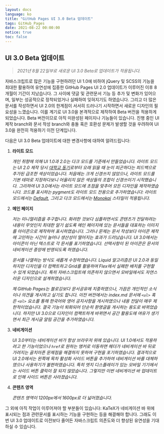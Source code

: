 ```yaml
---
layout: docs
language: ko
title: "GitHub Pages UI 3.0 Beta 업데이트"
tags: GitHub_Pages
date: 2021-08-22 00:00:00
notice: true
toc: false
---
```

## UI 3.0 Beta 업데이트
> *2021년 8월 22일부로 새로운 UI 3.0 Beta로 업데이트가 적용됩니다.*

자바스크립트로 많은 기능을 구현하려던 UI 1.0에 비하여 jQuery 및 SCSS의 기능을 최대한 활용하여 유연성에 집중한 GitHub Pages UI 2.0 업데이트가 이루어진 이후 8개월이 기간이 지났습니다. 그 사이에 댓글 및 관련문서 기능 등 추가 및 변화가 있어으며, 일부는 성공적으로 정착되었거나 실패하여 잊혀지기도 하였습니다. 그리고 더 많은 문서를 작성하면서 UI 2.0의 한계점이 서서히 드러나기 시작하면서 새로운 디자인의 필요성을 느꼈습니다. 이를 계기로 UI 3.0을 본격적으로 제작하여 Beta 버전을 적용하게 되었습니다. Beta 버전이므로 아직 미완성된 페이지나 기능들이 있습니다. 진행 중인 UI 제작 branch와 문서 작성 branch와 충돌 혹은 호환성 문제가 발생할 것을 우려하여 UI 3.0을 완전히 적용하기 이전 단계입니다.

다음은 UI 3.0 Beta 업데이트에 대한 변경사항에 대하여 알려드립니다:

1. **라이트 모드**

    *개인 취향에 의해 UI 1.0과 2.0는 다크 모드를 기준에서 만들었습니다. 라이트 모드는 UI 2.0 제작 당시 [대학교 동기](https://moonyeol.github.io/)로부터 오래 읽을 때 눈이 피곤하다는 피드백으로 추가된 급조한 색상이었습니다. 처음에는 크게 신경쓰지 않았으나, 라이트 모드를 기본 테마로 지정하다보니 어울리지 않은 색상들의 조합이 신경쓰이기 시작했습니다. 그리하여 UI 3.0에서는 라이트 모드에 초점을 맞추어 모든 디자인을 제작하였습니다. 코드를 표시하는 pygment도 라이트 모드 전용으로 추가하였습니다: 라이트 모드에서는 [Default](https://raw.githubusercontent.com/jwarby/jekyll-pygments-themes/master/default.css), 그리고 다크 모드에서는 [Monokai](https://raw.githubusercontent.com/jwarby/jekyll-pygments-themes/master/monokai.css) 스타일이 적용됩니다.*

1. **메인 페이지**

    *저는 미니멀리즘을 추구합니다. 화려한 것보다 심플하면서도 콘텐츠가 전달하려는 내용이 무엇인지 최대한 알기 쉽도록 메인 페이지에 있는 문서들을 대표하는 이미지를 아이콘으로 제작하여 표시하였습니다. 그러나 문제는 문서 작성보다 아이콘 제작에 고민하는 시간이 늘어나 생산성이 떨어지는 효과가 드러났습니다. UI 3.0에서는 아이콘이 아닌 텍스트로 각 문서를 표기하였습니다. 선택사항이 된 아이콘은 문서의 네비게이션 중앙에 반영되도록 하였습니다.*

    *문서를 나열하는 방식도 새롭게 수정하였습니다. Liquid 알고리즘은 UI 2.0과 동일하지만 디자인을 더 컴팩트하고 Grid를 활용하여 Flex에서 실패한 배치를 구현할 수 있게 되었습니다. 특히 자바스크립트에 의존하지 않으면서 모바일에서도 자연스러운 디자인으로 설계하였습니다.*

    *제 GitHub Pages는 블로깅보다 문서공유에 치중하였으나, 가끔은 개인적인 소식이나 의견을 게시하고 싶기도 합니다. 이전 버전에서는 index.md 문서에 `<ul>` 혹은 `<ol>` 요소를 통해 한국어와 영어 공지사항을 게시하였으나 내용 전달이 매우 제한적이었습니다. 결국 기능이 퇴화되어 단순히 환영글을 게시하는 용도로 바뀌었습니다. 하지만 UI 3.0으로 디자인이 컴팩트하게 바뀌면서 공간 활용도에 여유가 생기면서 최근 게시글 알림 공간을 추가하였습니다.*

1. **네비게이션**

    *UI 3.0부터는 네비게이션 바가 항상 브라우저 위에 있습니다. UI 1.0에서도 적용하려고 한 기능이었으나 `href`로 원하는 앵커로 이동하면 헤더가 네비게이션 바 뒤로 가려지는 골치아픈 문제점을 해결하지 못하여 구현을 포기하였습니다. 결과적으로 UI 2.0에서는 왼쪽에 목차 활성화 사이드 버튼을 추가하여 네비게이션 바를 대체하였으나 사용하기가 불편하였습니다. 특히 엣지 디스플레이가 있는 모바일 기기에서는 사이드 버튼 클릭이 잘 되지 않았습니다. 그렇지만 이번 네비게이션 바 업데이트로 인해 사이드 버튼은 사라졌습니다.*

1. **콘텐츠 영역**

    *콘텐츠 영역이 1200px에서 1600px로 더 넓어졌습니다.*

그 외에 아직 작업이 이루어져야 할 부분들이 있습니다: KaTeX가 네비게이션 바 위에 표시되는 점과 관련문서를 표시하는 기능을 구현하는 등을 해결해야 합니다. 그래도 이번 UI 3.0 업데이트로 이전보다 줄어든 자바스크립트 의존도와 더 향상된 유연성을 기대하실 수 있습니다.
